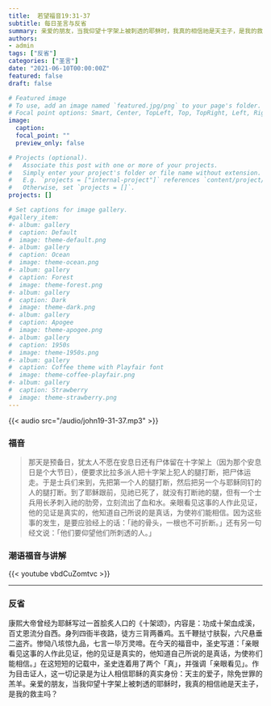 ```yaml
---
title:  若望福音19:31-37
subtitle: 每日圣言与反省
summary: 亲爱的朋友，当我仰望十字架上被刺透的耶稣时，我真的相信祂是天主子，是我的救主吗？
authors:
- admin
tags: ["反省"]
categories: ["圣言"]
date: "2021-06-10T00:00:00Z"
featured: false
draft: false

# Featured image
# To use, add an image named `featured.jpg/png` to your page's folder.
# Focal point options: Smart, Center, TopLeft, Top, TopRight, Left, Right, BottomLeft, Bottom, BottomRight
image:
  caption:
  focal_point: ""
  preview_only: false

# Projects (optional).
#   Associate this post with one or more of your projects.
#   Simply enter your project's folder or file name without extension.
#   E.g. `projects = ["internal-project"]` references `content/project/deep-learning/index.md`.
#   Otherwise, set `projects = []`.
projects: []

# Set captions for image gallery.
#gallery_item:
#- album: gallery
#  caption: Default
#  image: theme-default.png
#- album: gallery
#  caption: Ocean
#  image: theme-ocean.png
#- album: gallery
#  caption: Forest
#  image: theme-forest.png
#- album: gallery
#  caption: Dark
#  image: theme-dark.png
#- album: gallery
#  caption: Apogee
#  image: theme-apogee.png
#- album: gallery
#  caption: 1950s
#  image: theme-1950s.png
#- album: gallery
#  caption: Coffee theme with Playfair font
#  image: theme-coffee-playfair.png
#- album: gallery
#  caption: Strawberry
#  image: theme-strawberry.png
---
```


{{< audio src="/audio/john19-31-37.mp3" >}}

### 福音
> 那天是预备日，犹太人不愿在安息日还有尸体留在十字架上（因为那个安息日是个大节日），便要求比拉多派人把十字架上犯人的腿打断，把尸体运走。于是士兵们来到，先把第一个人的腿打断，然后把另一个与耶稣同钉的人的腿打断。到了耶稣跟前，见祂已死了，就没有打断祂的腿，但有一个士兵用长矛刺入祂的肋旁，立刻流出了血和水。亲眼看见这事的人作此见证，他的见证是真实的，他知道自己所说的是真话，为使祢们能相信。因为这些事的发生，是要应验经上的话：「祂的骨头，一根也不可折断。」还有另一句经文说：「他们要仰望他们所刺透的人。」

### 潮语福音与讲解
{{< youtube vbdCuZomtvc >}}

---
### 反省
康熙大帝曾经为耶稣写过一首脍炙人口的《十架颂》，内容是：功成十架血成溪，百丈恩流分自西。身列四衙半夜路，徒方三背两番鸡。五千鞭挞寸肤裂，六尺悬垂二盗齐。惨恸八垓惊九品，七言一毕万灵啼。在今天的福音中，圣史写道：「亲眼看见这事的人作此见证，他的见证是真实的，他知道自己所说的是真话，为使祢们能相信。」在这短短的记载中，圣史连着用了两个「真」，并强调「亲眼看见」。作为目击证人，这一切记录是为让人相信耶稣的真实身份：天主的爱子，除免世罪的羔羊。亲爱的朋友，当我仰望十字架上被刺透的耶稣时，我真的相信祂是天主子，是我的救主吗？
